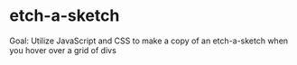 # etch-a-sketch

Goal: Utilize JavaScript and CSS to make a copy of an etch-a-sketch when you hover over a grid of divs